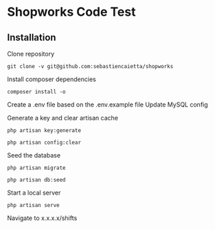 # Shopworks Code Test

## Installation

Clone repository

`git clone -v git@github.com:sebastiencaietta/shopworks`

Install composer dependencies

`composer install -o`

Create a .env file based on the .env.example file
Update MySQL config

Generate a key and clear artisan cache

`php artisan key:generate`

`php artisan config:clear`

Seed the database

`php artisan migrate`

`php artisan db:seed`

Start a local server

`php artisan serve`

Navigate to x.x.x.x/shifts
